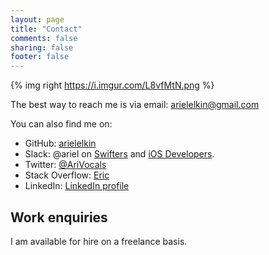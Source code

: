 ```yaml
---
layout: page
title: "Contact"
comments: false
sharing: false
footer: false
---
```

{% img right https://i.imgur.com/L8vfMtN.png %}

The best way to reach me is via email: <arielelkin@gmail.com>

You can also find me on:

 * GitHub: [arielelkin](https://github.com/arielelkin)
 * Slack: @ariel on [Swifters](https://swifters.slack.com/) and [iOS Developers](https://ios-developers.slack.com/).
 * Twitter: [@AriVocals](https://twitter.com/AriVocals)
 * Stack Overflow: [Eric](https://stackoverflow.com/users/1072846/eric?tab=profile)
 * LinkedIn: [LinkedIn profile](https://www.linkedin.com/in/arielelkin)

## Work enquiries
I am available for hire on a freelance basis.

